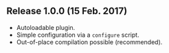 ## Release 1.0.0 (15 Feb. 2017)

* Autoloadable plugin.
* Simple configuration via a `configure` script.
* Out-of-place compilation possible (recommended).
